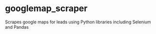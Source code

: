 # googlemap_scraper
Scrapes google maps for leads using Python libraries including Selenium and Pandas
